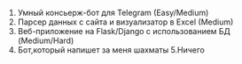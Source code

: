 1. Умный консьерж-бот для Telegram (Easy/Medium)
2. Парсер данных с сайта и визуализатор в Excel (Medium)
3. Веб-приложение на Flask/Django с использованием БД (Medium/Hard)
4. Бот,который напишет за меня шахматы
5.Ничего
